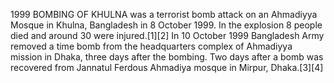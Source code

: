 1999 BOMBING OF KHULNA was a terrorist bomb attack on an Ahmadiyya Mosque in Khulna, Bangladesh in 8 October 1999. In the explosion 8 people died and around 30 were injured.[1][2] In 10 October 1999 Bangladesh Army removed a time bomb from the headquarters complex of Ahmadiyya mission in Dhaka, three days after the bombing. Two days after a bomb was recovered from Jannatul Ferdous Ahmadiya mosque in Mirpur, Dhaka.[3][4]
